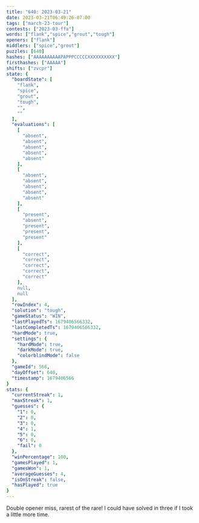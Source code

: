```yaml
---
title: "640: 2023-03-21"
date: 2023-03-21T06:49:26-07:00
tags: ["march-23-tour"]
contests: ["2023-03-ffa"]
words: ["flank","spice","grout","tough"]
openers: ["flank"]
middlers: ["spice","grout"]
puzzles: [640]
hashes: ["AAAAAAAAAAPAPPPCCCCCXXXXXXXXXX"]
firsthashes: ["AAAAA"]
shifts: ["zvcpr"]
state: {
  "boardState": [
    "flank",
    "spice",
    "grout",
    "tough",
    "",
    ""
  ],
  "evaluations": [
    [
      "absent",
      "absent",
      "absent",
      "absent",
      "absent"
    ],
    [
      "absent",
      "absent",
      "absent",
      "absent",
      "absent"
    ],
    [
      "present",
      "absent",
      "present",
      "present",
      "present"
    ],
    [
      "correct",
      "correct",
      "correct",
      "correct",
      "correct"
    ],
    null,
    null
  ],
  "rowIndex": 4,
  "solution": "tough",
  "gameStatus": "WIN",
  "lastPlayedTs": 1679406566332,
  "lastCompletedTs": 1679406566332,
  "hardMode": true,
  "settings": {
    "hardMode": true,
    "darkMode": true,
    "colorblindMode": false
  },
  "gameId": 566,
  "dayOffset": 640,
  "timestamp": 1679406566
}
stats: {
  "currentStreak": 1,
  "maxStreak": 1,
  "guesses": {
    "1": 0,
    "2": 0,
    "3": 0,
    "4": 1,
    "5": 0,
    "6": 0,
    "fail": 0
  },
  "winPercentage": 100,
  "gamesPlayed": 1,
  "gamesWon": 1,
  "averageGuesses": 4,
  "isOnStreak": false,
  "hasPlayed": true
}
---
```

<!-- more -->
Double opener miss, rarest of the rare! I could have solved in three if I took a little more time. 

